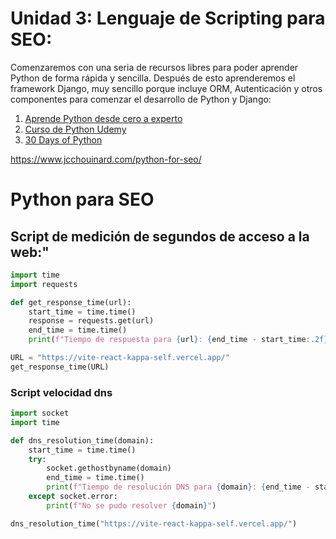 # Unidad 3: Lenguaje de Scripting para SEO:

Comenzaremos con una seria de recursos libres para poder aprender Python de forma rápida y sencilla. Después de esto aprenderemos el framework Django, muy sencillo porque incluye ORM, Autenticación y otros componentes para comenzar el desarrollo de Python y Django:

1. [Aprende Python desde cero a experto](https://github.com/jvadillo/aprende-python-desde-cero-a-experto)
2. [Curso de Python Udemy](https://github.com/hektorprofe/curso-python-udemy)
3. [30 Days of Python](https://github.com/Asabeneh/30-Days-Of-Python)

https://www.jcchouinard.com/python-for-seo/

# Python para SEO


## Script de medición de segundos de acceso a la web:"

```python
import time
import requests

def get_response_time(url):
    start_time = time.time()
    response = requests.get(url)
    end_time = time.time()
    print(f"Tiempo de respuesta para {url}: {end_time - start_time:.2f} segundos")

URL = "https://vite-react-kappa-self.vercel.app/"
get_response_time(URL)
```


### Script velocidad dns

```python
import socket
import time

def dns_resolution_time(domain):
    start_time = time.time()
    try:
        socket.gethostbyname(domain)
        end_time = time.time()
        print(f"Tiempo de resolución DNS para {domain}: {end_time - start_time:.4f} segundos")
    except socket.error:
        print(f"No se pudo resolver {domain}")

dns_resolution_time("https://vite-react-kappa-self.vercel.app/")

```